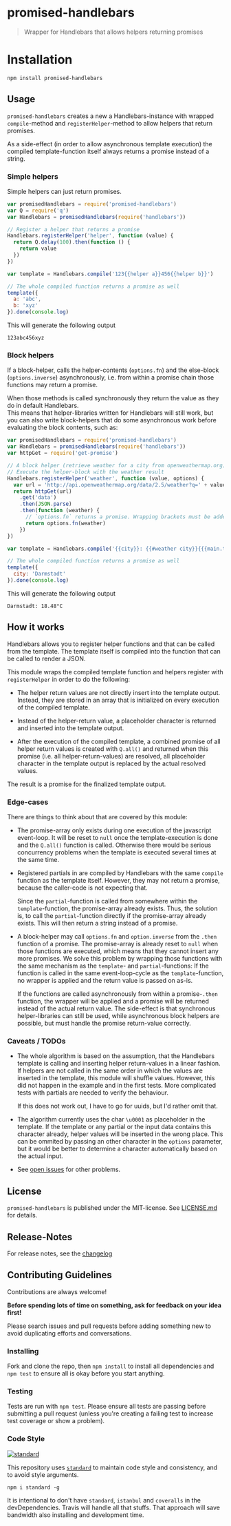 # promised-handlebars

> Wrapper for Handlebars that allows helpers returning promises


# Installation

```
npm install promised-handlebars
```

## Usage

`promised-handlebars` creates a new a Handlebars-instance with wrapped
`compile`-method and `registerHelper`-method to allow 
helpers that return promises.

As a side-effect (in order to allow asynchronous template execution)
the compiled template-function itself always returns a promise instead
of a string.

### Simple helpers 

Simple helpers can just return promises.

```js
var promisedHandlebars = require('promised-handlebars')
var Q = require('q')
var Handlebars = promisedHandlebars(require('handlebars'))

// Register a helper that returns a promise
Handlebars.registerHelper('helper', function (value) {
  return Q.delay(100).then(function () {
    return value
  })
})

var template = Handlebars.compile('123{{helper a}}456{{helper b}}')

// The whole compiled function returns a promise as well
template({
  a: 'abc',
  b: 'xyz'
}).done(console.log)
```

This will generate the following output

```
123abc456xyz
```

### Block helpers

If a block-helper, calls the helper-contents (`options.fn`) and the else-block 
(`options.inverse`) asynchronously, i.e. from within a promise chain those functions 
may return a promise. 

When those methods is called synchronously they return the value as they do in default Handlebars.  
This means that helper-libraries written for Handlebars will still work, but you can also write
block-helpers that do some asynchronous work before evaluating the block contents, such as:

```js
var promisedHandlebars = require('promised-handlebars')
var Handlebars = promisedHandlebars(require('handlebars'))
var httpGet = require('get-promise')

// A block helper (retrieve weather for a city from openweathermap.org)
// Execute the helper-block with the weather result
Handlebars.registerHelper('weather', function (value, options) {
  var url = 'http://api.openweathermap.org/data/2.5/weather?q=' + value + '&units=metric'
  return httpGet(url)
    .get('data')
    .then(JSON.parse)
    .then(function (weather) {
      // `options.fn` returns a promise. Wrapping brackets must be added after resolving
      return options.fn(weather)
    })
})

var template = Handlebars.compile('{{city}}: {{#weather city}}{{{main.temp}}}°C{{/weather}}')

// The whole compiled function returns a promise as well
template({
  city: 'Darmstadt'
}).done(console.log)
```

This will generate the following output

```
Darmstadt: 18.48°C
```





## How it works

Handlebars allows you to register helper functions and that can be called 
from the template. The template itself is compiled into the function that 
can be called to render a JSON.

This module wraps the compiled template function and helpers register with 
`registerHelper` in order to do the following:

* The helper return values are not directly insert into the template output.
  Instead, they are stored in an array that is initialized on every execution
  of the compiled template.

* Instead of the helper-return value, a placeholder character is returned and
  inserted into the template output.

* After the execution of the compiled template, a combined promise of all
  helper return values is created with `Q.all()` and returned when this 
  promise (i.e. all helper-return-values) are resolved, all placeholder 
  character in the template output is replaced by the actual resolved values.

The result is a promise for the finalized template output.

### Edge-cases

There are things to think about that are covered by this module:

* The promise-array only exists during one execution of the javascript event-loop.
  It will be reset to `null` once the template-execution is done and the `Q.all()` function
  is called. Otherwise there would be serious concurrency problems when the template
  is executed several times at the same time.

* Registered partials in are compiled by Handlebars with the same `compile` function
  as the template itself. However, they may not return a promise, because the caller-code
  is not expecting that.
  
  Since the `partial`-function is called from somewhere within the `template`-function, the
  promise-array already exists. Thus, the solution is, to call the `partial`-function directly
  if the promise-array already exists. This will then return a string instead of a promise.

* A block-helper may call `options.fn` and `option.inverse` from the `.then` function
  of a promise. The promise-array is already reset to `null` when those functions are executed,
  which means that they cannot insert any more promises. We solve this problem by wrapping
  those functions with the same mechanism as the `template`- and `partial`-functions:
  If the function is called in the same event-loop-cycle as the `template`-function, no
  wrapper is applied and the return value is passed on as-is.

  If the functions are called asynchronously from within a promise-`.then` function, the wrapper
  will be applied and a promise will be returned instead of the actual return value.
  The side-effect is that synchronous helper-libraries can still be used, while asynchronous
  block helpers are possible, but must handle the promise return-value correctly.

### Caveats  / TODOs

* The whole algorithm is based on the assumption, that the Handlebars template
  is calling and inserting helper return-values in a linear fashion. 
  If helpers are not called in the same order in which the values are inserted
  in the template, this module will shuffle values. However, this did not
  happen in the example and in the first tests. More complicated tests 
  with partials are needed to verify the behaviour.

  If this does not work out, I have to go for uuids, but I'd rather omit that.

* The algorithm currently uses the char `\u0001` as placeholder in the 
  template. If the template or any partial or the input data contains this 
  character already, helper values will be inserted in the wrong place.
  This can be ommited by passing an other character in the `options` parameter,
  but it would be better to determine a character automatically based on the 
  actual input.

* See [open issues](https://github.com/nknapp/promised-handlebars/issues) for 
  other problems.



## License

`promised-handlebars` is published under the MIT-license. 
See [LICENSE.md](LICENSE.md) for details.

## Release-Notes
 
For release notes, see the [changelog](CHANGELOG.md)
 
## Contributing Guidelines

<!-- Taken from @tunnckoCore: https://github.com/tunnckoCore/coreflow-templates/blob/master/template/CONTRIBUTING.md -->

Contributions are always welcome!

**Before spending lots of time on something, ask for feedback on your idea first!**

Please search issues and pull requests before adding something new to avoid duplicating
efforts and conversations.


### Installing

Fork and clone the repo, then `npm install` to install all dependencies and `npm test` to
ensure all is okay before you start anything.


### Testing

Tests are run with `npm test`. Please ensure all tests are passing before submitting
a pull request (unless you're creating a failing test to increase test coverage or show a problem).

### Code Style

[![standard][standard-image]][standard-url]

This repository uses [`standard`][standard-url] to maintain code style and consistency,
and to avoid style arguments.
```
npm i standard -g
```

It is intentional to don't have `standard`, `istanbul` and `coveralls` in the devDependencies. Travis will handle all that stuffs. That approach will save bandwidth also installing and development time.

[standard-image]: https://cdn.rawgit.com/feross/standard/master/badge.svg
[standard-url]: https://github.com/feross/standard
